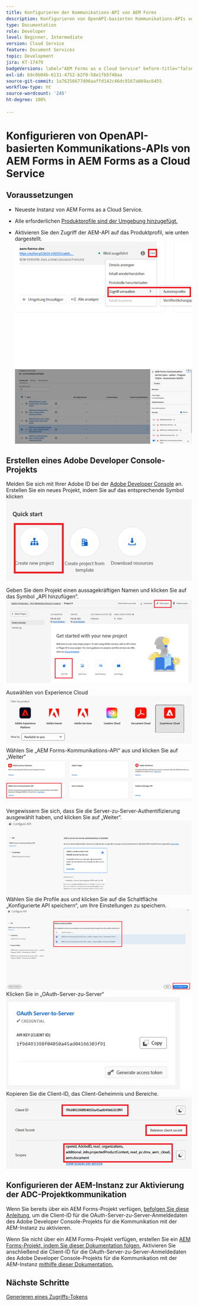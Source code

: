 ```yaml
---
title: Konfigurieren der Kommunikations-API von AEM Forms
description: Konfigurieren von OpenAPI-basierten Kommunikations-APIs von AEM Forms für die Server-zu-Server-Authentifizierung
type: Documentation
role: Developer
level: Beginner, Intermediate
version: Cloud Service
feature: Document Services
topic: Development
jira: KT-17479
badgeVersions: label="AEM Forms as a Cloud Service" before-title="false"
exl-id: b9c0b04b-6131-4752-b2f0-58e1fb5f40aa
source-git-commit: 1a76256677d06aaffd142c46dc9167a669ac6455
workflow-type: ht
source-wordcount: '245'
ht-degree: 100%

---
```


# Konfigurieren von OpenAPI-basierten Kommunikations-APIs von AEM Forms in AEM Forms as a Cloud Service

## Voraussetzungen

* Neueste Instanz von AEM Forms as a Cloud Service.
* Alle erforderlichen [Produktprofile sind der Umgebung hinzugefügt.](https://experienceleague.adobe.com/de/docs/experience-manager-learn/cloud-service/aem-apis/openapis/invoke-api-using-oauth-s2s)

* Aktivieren Sie den Zugriff der AEM-API auf das Produktprofil, wie unten dargestellt.
  ![Produktprofil1](assets/product-profiles1.png)
  ![Produktprofil](assets/product-profiles.png)

## Erstellen eines Adobe Developer Console-Projekts

Melden Sie sich mit Ihrer Adobe ID bei der [Adobe Developer Console](https://developer.adobe.com/console/) an.
Erstellen Sie ein neues Projekt, indem Sie auf das entsprechende Symbol klicken
![Neues Projekt](assets/new-project.png)

Geben Sie dem Projekt einen aussagekräftigen Namen und klicken Sie auf das Symbol „API hinzufügen“.
![Neues Projekt](assets/new-project2.png)

Auswählen von Experience Cloud
![Neues Projekt3](assets/new-project3.png)
Wählen Sie „AEM Forms-Kommunikations-API“ aus und klicken Sie auf „Weiter“
![Neues Projekt4](assets/new-project4.png)

Vergewissern Sie sich, dass Sie die Server-zu-Server-Authentifizierung ausgewählt haben, und klicken Sie auf „Weiter“.
![Neues Projekt5](assets/new-project5.png)
Wählen Sie die Profile aus und klicken Sie auf die Schaltfläche „Konfigurierte API speichern“, um Ihre Einstellungen zu speichern.
![Neues Projekt6](assets/new-project6.png)
Klicken Sie in „OAuth-Server-zu-Server“
![Neues Projekt7](assets/new-project7.png)
Kopieren Sie die Client-ID, das Client-Geheimnis und Bereiche.
![Neues Projekt8](assets/new-project8.png)

## Konfigurieren der AEM-Instanz zur Aktivierung der ADC-Projektkommunikation

Wenn Sie bereits über ein AEM Forms-Projekt verfügen, [befolgen Sie diese Anleitung](https://experienceleague.adobe.com/de/docs/experience-manager-learn/cloud-service/aem-apis/openapis/invoke-api-using-oauth-s2s), um die Client-ID für die OAuth-Server-zu-Server-Anmeldedaten des Adobe Developer Console-Projekts für die Kommunikation mit der AEM-Instanz zu aktivieren.

Wenn Sie nicht über ein AEM Forms-Projekt verfügen, erstellen Sie ein [AEM Forms-Projekt, indem Sie dieser Dokumentation folgen.](https://experienceleague.adobe.com/de/docs/experience-manager-learn/cloud-service/forms/developing-for-cloud-service/getting-started) Aktivieren Sie anschließend die Client-ID für die OAuth-Server-zu-Server-Anmeldedaten des Adobe Developer Console-Projekts für die Kommunikation mit der AEM-Instanz [mithilfe dieser Dokumentation.](https://experienceleague.adobe.com/de/docs/experience-manager-learn/cloud-service/aem-apis/openapis/invoke-api-using-oauth-s2s)


## Nächste Schritte

[Generieren eines Zugriffs-Tokens](./generate-access-token.md)
